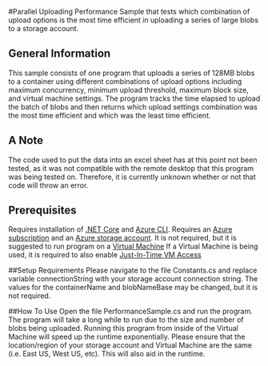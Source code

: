 ﻿#Parallel Uploading Performance
Sample that tests which combination of upload options is the most time efficient in uploading a series of large blobs to a storage account.

## General Information
This sample consists of one program that uploads a series of 128MB blobs to a container using different combinations of
upload options including maximum concurrency, minimum upload threshold, maximum block size, and virtual machine settings.
The program tracks the time elapsed to upload the batch of blobs and then returns which upload settings combination was the 
most time efficient and which was the least time efficient.

## A Note
The code used to put the data into an excel sheet has at this point not been tested, as it was not compatible with the remote desktop that
this program was being tested on. Therefore, it is currently unknown whether or not that code will throw an error.

## Prerequisites
Requires installation of [.NET Core](https://dotnet.microsoft.com/download/dotnet-core) and [Azure CLI](https://docs.microsoft.com/en-us/cli/azure/install-azure-cli?view=azure-cli-latest).
Requires an [Azure subscription](https://azure.microsoft.com/en-us/free/) and an 
[Azure storage account](https://docs.microsoft.com/en-us/azure/storage/common/storage-account-create?tabs=azure-portal).
It is not required, but it is suggested to run program on a [Virtual Machine](https://docs.microsoft.com/en-us/azure/virtual-machines/windows/quick-create-portal)
If a Virtual Machine is being used, it is required to also enable [Just-In-Time VM Access](https://docs.microsoft.com/en-us/azure/security-center/security-center-just-in-time?tabs=jit-config-asc%2Cjit-request-asc)

##Setup Requirements
Please navigate to the file Constants.cs and replace variable connectionString with your storage account connection string.
The values for the containerName and blobNameBase may be changed, but it is not required.

##How To Use
Open the file PerformanceSample.cs and run the program. The program will take a long while to run due to the size and number of 
blobs being uploaded. Running this program from inside of the Virtual Machine will speed up the runtime exponentially. Please
ensure that the location/region of your storage account and Virtual Machine are the same (i.e. East US, West US, etc). This will
also aid in the runtime.